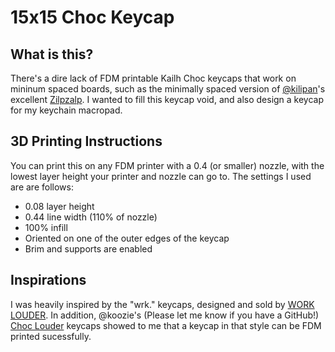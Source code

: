 # 15x15 Choc Keycap
## What is this?
There's a dire lack of FDM printable Kailh Choc keycaps that work on mininum spaced boards, such as the minimally spaced version of [@kilipan](https://github.com/kilipan)'s excellent [Zilpzalp](https://github.com/kilipan/zilpzalp/tree/main). I wanted to fill this keycap void, and also design a keycap for my keychain macropad.

## 3D Printing Instructions
You can print this on any FDM printer with a 0.4 (or smaller) nozzle, with the lowest layer height your printer and nozzle can go to. The settings I used are are follows:
- 0.08 layer height
- 0.44 line width (110% of nozzle)
- 100% infill
- Oriented on one of the outer edges of the keycap
- Brim and supports are enabled
## Inspirations
I was heavily inspired by the "wrk." keycaps, designed and sold by [WORK LOUDER](https://worklouder.cc/shop/wrk-blind/). In addition, @koozie's (Please let me know if you have a GitHub!) [Choc Louder](https://www.printables.com/model/1066117-choc-louder-keycaps-choc-and-mx-spacing) keycaps showed to me that a keycap in that style can be FDM printed sucessfully.